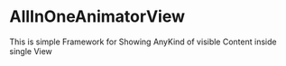 # AllInOneAnimatorView
This is simple Framework for Showing AnyKind of visible Content inside single View 

